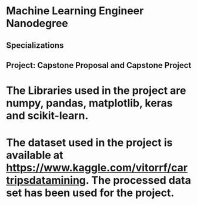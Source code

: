 # Machine Learning Engineer Nanodegree
## Specializations
## Project: Capstone Proposal and Capstone Project

# The Libraries used in the project are numpy, pandas, matplotlib, keras and scikit-learn.

# The dataset used in the project is available at https://www.kaggle.com/vitorrf/cartripsdatamining. The processed data set has been used for the project.
